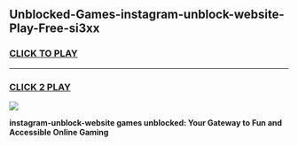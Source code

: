 
## Unblocked-Games-instagram-unblock-website-Play-Free-si3xx
<h3>
<a href="https://premium76.site?title=instagram-unblock-website&ref=21A">CLICK TO PLAY</a></h3>
<hr>

<h3>
<a href="https://premium76.site?title=instagram-unblock-website&ref=21A">CLICK 2 PLAY</a>
  
</h3>

<a href="https://premium76.site?title=instagram-unblock-website&ref=21A"><img src="https://clearcache.store/games.png"></a>


**instagram-unblock-website games unblocked: Your Gateway to Fun and Accessible Online Gaming**
